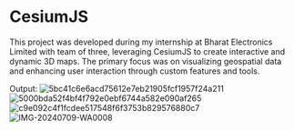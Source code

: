 # CesiumJS
This project was developed during my internship at Bharat Electronics Limited with team of three, leveraging CesiumJS to create interactive and dynamic 3D maps. The primary focus was on visualizing geospatial data and enhancing user interaction through custom features and tools.


Output:
![5bc41c6e6acd75612e7eb21905fcf1957f24a211](https://github.com/user-attachments/assets/b137185f-c6c4-4420-a35d-a7c20c0af368)
![5000bda52f4bf4f792e0ebf6744a582e090af265](https://github.com/user-attachments/assets/3f516d48-0863-437b-9163-62f390160545)
![c9e092c4f1fcdee517548f6f3753b829576880c7](https://github.com/user-attachments/assets/645ae684-b774-49b3-9335-37cf86a0fd1d)
![IMG-20240709-WA0008](https://github.com/user-attachments/assets/24d6a1e5-b6fe-4238-b018-b7e5422d5a89)
